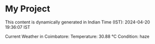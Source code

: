 # My Project

This content is dynamically generated in Indian Time (IST): 2024-04-20 19:36:07 IST


Current Weather in Coimbatore:
Temperature: 30.88 °C
Condition: haze
